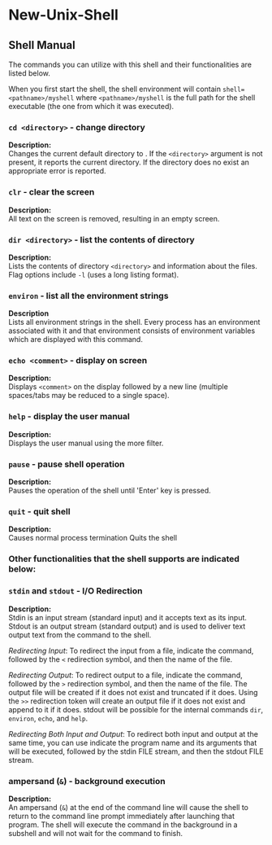 # New-Unix-Shell

## Shell Manual

The commands you can utilize with this shell and their functionalities are listed below.

When you first start the shell, the shell environment will contain `shell=<pathname>/myshell`
where `<pathname>/myshell` is the full path for the shell executable (the one from which it was executed).

### `cd <directory>` - change directory
**Description:**
<br />
Changes the current default directory to <directory>. If the `<directory>` argument is not present, it reports the current directory. If the directory does no exist an appropriate error is reported.

### `clr` - clear the screen
**Description:**
<br />
All text on the screen is removed, resulting in an empty screen.

### `dir <directory>` - list the contents of directory
**Description:**
<br />
Lists the contents of directory `<directory>` and information about the files.
Flag options include `-l` (uses a long listing format).

### `environ` - list all the environment strings
**Description**
<br />
Lists all environment strings in the shell. Every process has an environment associated with it and that environment consists of environment variables which are displayed with this command. 

### `echo <comment>` - display <comment> on screen
**Description:**
<br />
Displays `<comment>` on the display followed by a new line (multiple spaces/tabs may be reduced to a single space).

### `help` - display the user manual
**Description:**
<br />
Displays the user manual using the more filter.

### `pause` - pause shell operation
**Description:**
<br />
Pauses the operation of the shell until 'Enter' key is pressed.

### `quit` - quit shell
**Description:**
<br />
Causes normal process termination Quits the shell

### Other functionalities that the shell supports are indicated below:

### `stdin` and `stdout` - I/O Redirection
**Description:**
<br />
Stdin is an input stream (standard input) and it accepts text as its input. Stdout is an output stream (standard output) and is used to deliver text output text from the command to the shell. 

*Redirecting Input*: To redirect the input from a file, indicate the command, followed by the `<` redirection symbol, and then the name of the file. 

*Redirecting Output*: To redirect output to a file, indicate the command, followed by the `>` redirection symbol, and then the name of the file. The output file will be created if it does not exist and truncated if it does.
Using the `>>` redirection token will create an output file if it does not exist and append to it if it does.
stdout will be possible for the internal commands `dir`, `environ`, `echo`, and `help`.

*Redirecting Both Input and Output*: To redirect both input and output at the same time, you can use indicate the program name and its arguments that will be executed, followed by the stdin FILE stream, and then the stdout FILE stream.

### ampersand (`&`) - background execution
**Description:**
<br />
An ampersand (`&`) at the end of the command line will cause the shell to return to the command line prompt immediately after launching that program. The shell will execute the command in the background in a subshell and will not wait for the command to finish.
